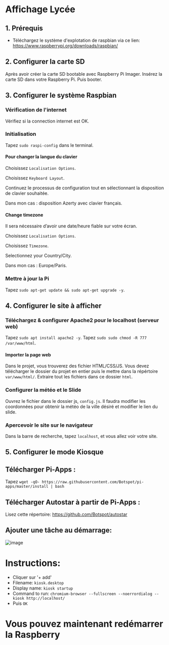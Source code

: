 # Affichage Lycée

## 1. Prérequis
* Téléchargez le système d'explotation de raspbian via ce lien:
https://www.raspberrypi.org/downloads/raspbian/

## 2. Configurer la carte SD
Après avoir créer la carte SD bootable avec Raspberry Pi Imager.
Insérez la carte SD dans votre Raspberry Pi.
Puis booter.

## 3. Configurer le système Raspbian
### Vérification de l'internet
Vérifiez si la connection internet est OK.

### Initialisation
Tapez `sudo raspi-config` dans le terminal.

#### Pour changer la langue du clavier
Choisissez `Localisation Options`.

Choisissez `Keyboard Layout`.

Continuez le processus de configuration tout en sélectionnant la disposition de clavier souhaitée.

Dans mon cas : disposition Azerty avec clavier français.

#### Change timezone
Il sera nécessaire d’avoir une date/heure fiable sur votre écran.

Choisissez `Localisation Options`.

Choisissez `Timezone`.

Selectionnez your Country/City.

Dans mon cas : Europe/Paris.

### Mettre à jour la Pi

Tapez `sudo apt-get update && sudo apt-get upgrade -y`.

## 4. Configurer le site à afficher 

### Téléchargez & configurer Apache2 pour le localhost (serveur web)

Tapez `sudo apt install apache2 -y`.
Tapez `sudo sudo chmod -R 777 /var/www/html`.

#### Importer la page web
Dans le projet, vous trouverez des fichier HTML/CSS/JS.
Vous devez télécharger le dossier du projet en entier puis le mettre dans la répértoire `var/www/html/`.
Extraire tout les fichiers dans ce dossier `html`.

### Configurer la météo et le Slide
Ouvrez le fichier dans le dossier js, `config.js`.
Il faudra modifier les coordonnées pour obtenir la météo de la ville désiré et modifier le lien du slide.

### Apercevoir le site sur le navigateur
Dans la barre de recherche, tapez `localhost`, et vous allez voir votre site.


## 5. Configurer le mode Kiosque

## Télécharger Pi-Apps : 
Tapez `wget -qO- https://raw.githubusercontent.com/Botspot/pi-apps/master/install | bash`

## Télécharger Autostar à partir de Pi-Apps : 
Lisez cette répertoire: https://github.com/Botspot/autostar

## Ajouter une tâche au démarrage:
![image](https://github.com/user-attachments/assets/2c8a8abb-0efc-4de6-8f1d-8b1f513d94d7)
# Instructions:
* Cliquer sur '+ add'
*  Filename: `kiosk.desktop` 
*  Display name: `kiosk startup` 
*  Command to run: `chromium-browser --fullscreen --noerrordialog --kiosk http://localhost/`
*  Puis `OK`

# Vous pouvez maintenant redémarrer la Raspberry

